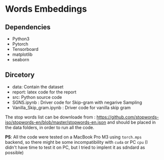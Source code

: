 # Words Embeddings

## Dependencies
* Python3
* Pytorch
* Tensorboard
* matplotlib
* seaborn

## Dircetory

* data: Contain the dataset
* report: latex code for the report
* src: Python source code
* SGNS.ipynb : Driver code for Skip-gram with negarive Sampling
* Vanilla_Skip_gram.ipynb : Driver code for vanilla skip gram

The stop words list can be downloade from : https://github.com/stopwords-iso/stopwords-en/blob/master/stopwords-en.json
and should be placed in the data folders, in order to run all the code.

**PS**: All the code were tested on a MacBook Pro M3 using `torch.mps` backend, so there might be some incompatibility with `cuda` or PC `cpu` (I didn't have time to test it on  PC, but I tried to implent it as sdndard as possible)

